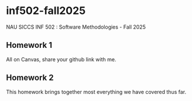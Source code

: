 # inf502-fall2025
NAU SICCS INF 502 : Software Methodologies - Fall 2025

## Homework 1
All on Canvas, share your github link with me.

## Homework 2
This homework brings together most everything we have covered thus far.